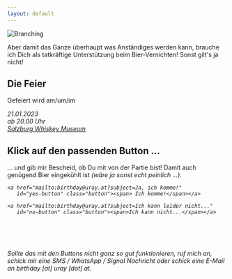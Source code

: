 ```yaml
---
layout: default
---
```

![Branching](https://martin.uray.at/images/long.jpg)

Aber damit das Ganze überhaupt was Anständiges werden kann, brauche ich Dich als 
tatkräftige Unterstützung beim Bier-Vernichten! Sonst gilt's ja nicht!

## Die Feier
Gefeiert wird am/um/im

<i class="fa fa-calendar"> 21.01.2023</i><br/> 
<i class="fa fa-clock-o"> ab 20.00 Uhr</i><br/>
<i class="fa fa-location-arrow"><a href="https://goo.gl/maps/fdrGH7vh135KcKft6" target="_blank"> Salzburg Whiskey Museum </a> </i>


## Klick auf den passenden Button ...

... und gib mir Bescheid, ob Du mit von der Partie bist! Damit auch genügend 
Bier eingekühlt ist <i class="fa fa-beer"/> (wäre ja sonst echt peinlich ...).

<div class="buttons">

    <a href="mailto:birthday@uray.at?subject=Ja, ich komme!" 
       id="yes-button" class="button"><span> Ich komme!</span></a>

    <a href="mailto:birthday@uray.at?subject=Ich kann leider nicht..."
       id="no-button" class="button"><span>Ich kann nicht...</span></a>

</div>

<br/><br/><br/>

<div class="small-info">
    Sollte das mit den Buttons nicht ganz so gut funktionieren, ruf mich an, 
    schick mir eine SMS / WhatsApp / Signal Nachricht oder schick eine E-Mail 
    an birthday [at] uray [dot] at.
</div>
<br/>